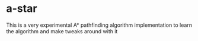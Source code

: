 # a-star
This is a very experimental A* pathfinding algorithm implementation to learn the algorithm and make tweaks around with it
